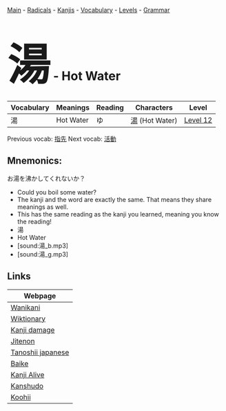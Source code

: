 <style> bigfont {font-size: 100px}</style>
[Main](../README.md) -
[Radicals](../radicals.md) -
[Kanjis](../kanjis.md) -
[Vocabulary](../vocabulary.md) -
[Levels](../levels.md) -
[Grammar](../grammar.md)
# <bigfont> 湯</bigfont> - Hot Water 

| Vocabulary | Meanings | Reading | Characters | Level |
| --- | --- | --- | --- | --- |
| 湯 | Hot Water | ゆ |  [湯](../kanjis/湯.md) (Hot Water) | [Level 12](../levels/wk_level12.md) |

Previous vocab: [指先](指先.md) Next vocab: [活動](活動.md) 

## Mnemonics:
お湯を沸かしてくれないか？
* Could you boil some water?
* The kanji and the word are exactly the same. That means they share meanings as well.
* This has the same reading as the kanji you learned, meaning you know the reading!
* 湯
* Hot Water
* [sound:湯_b.mp3]
* [sound:湯_g.mp3]


## Links 

| Webpage |
| --- |
| [Wanikani          ](https://www.wanikani.com/kanji/湯) |
| [Wiktionary        ](https://en.wiktionary.org/wiki/湯) |
| [Kanji damage      ](http://www.kanjidamage.com/kanji/search?utf8=✓&q=湯) |
| [Jitenon           ](https://jitenon.com/kanji/湯) |
| [Tanoshii japanese ](https://www.tanoshiijapanese.com/dictionary/kanji.cfm?k=湯) |
| [Baike             ](https://baike.baidu.com/item/湯) |
| [Kanji Alive       ](https://app.kanjialive.com/湯) |
| [Kanshudo          ](https://www.kanshudo.com/searchmn?q=湯) |
| [Koohii            ](https://kanji.koohii.com/study/kanji/湯) |
